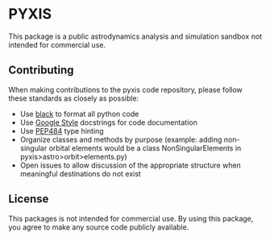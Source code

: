 # PYXIS
This package is a public astrodynamics analysis and simulation sandbox not intended for commercial use.

## Contributing
When making contributions to the pyxis code repository, please follow these standards as closely as possible:
- Use [black](https://pypi.org/project/black/) to format all python code
- Use [Google Style](https://www.sphinx-doc.org/en/master/usage/extensions/example_google.html) docstrings for code documentation
- Use [PEP484](https://peps.python.org/pep-0484/) type hinting
- Organize classes and methods by purpose (example: adding non-singular orbital elements would be a class NonSingularElements in pyxis>astro>orbit>elements.py)
- Open issues to allow discussion of the appropriate structure when meaningful destinations do not exist

## License
This packages is not intended for commercial use.  By using this package, you agree to make any source code
publicly available.
